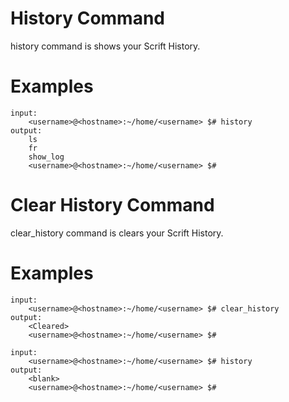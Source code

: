 # History Command

history command is shows your Scrift History. 

# Examples 

```
input:
    <username>@<hostname>:~/home/<username> $# history
output:
    ls 
    fr
    show_log
    <username>@<hostname>:~/home/<username> $# 
```

# Clear History Command

clear_history command is clears your Scrift History.

# Examples

```
input:
    <username>@<hostname>:~/home/<username> $# clear_history
output:
    <Cleared>
    <username>@<hostname>:~/home/<username> $# 
```

```
input:
    <username>@<hostname>:~/home/<username> $# history
output:
    <blank>
    <username>@<hostname>:~/home/<username> $# 
```
